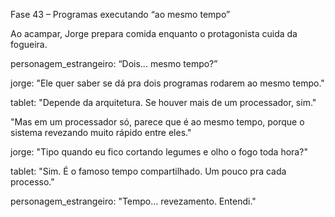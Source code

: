 Fase 43 – Programas executando “ao mesmo tempo”

Ao acampar, Jorge prepara comida enquanto o protagonista cuida da fogueira.

personagem_estrangeiro: “Dois... mesmo tempo?”

jorge: "Ele quer saber se dá pra dois programas rodarem ao mesmo tempo."

tablet: "Depende da arquitetura. Se houver mais de um processador, sim."

"Mas em um processador só, parece que é ao mesmo tempo, porque o sistema revezando muito rápido entre eles."

jorge: "Tipo quando eu fico cortando legumes e olho o fogo toda hora?"

tablet: "Sim. É o famoso tempo compartilhado. Um pouco pra cada processo."

personagem_estrangeiro: "Tempo… revezamento. Entendi."
